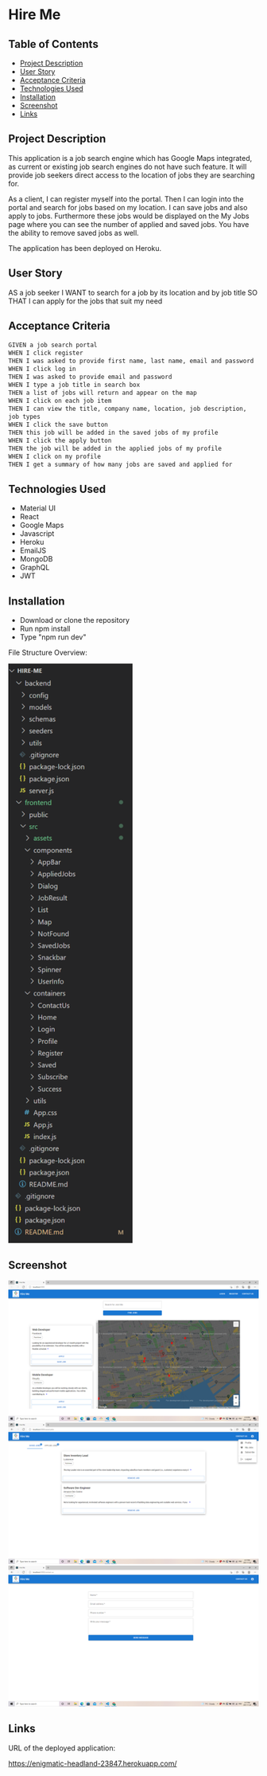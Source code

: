 # Hire Me

## Table of Contents

- [Project Description](#Project-Description)
- [User Story](#User-Story)
- [Acceptance Criteria](#Acceptance-Criteria)
- [Technologies Used](#Technologies-Used)
- [Installation](#Installation)
- [Screenshot](#Screenshot)
- [Links](#Links)

## Project Description

This application is a job search engine which has Google Maps integrated​, as current or existing job search engines do not have such feature. It will provide job seekers direct access to the location of jobs they are searching for​.

As a client, I can register myself into the portal. Then I can login into the portal and search for jobs based on my location. I can save jobs and also apply to jobs. Furthermore these jobs would be displayed on the My Jobs page where you can see the number of applied and saved jobs. You have the ability to remove saved jobs as well.

The application has been deployed on Heroku.

## User Story

AS a job seeker
I WANT to search for a job by its location and by job title
SO THAT I can apply for the jobs that suit my need

## Acceptance Criteria

```
GIVEN a job search portal
WHEN I click register
THEN I was asked to provide first name, last name, email and password
WHEN I click log in
THEN I was asked to provide email and password
WHEN I type a job title in search box
THEN a list of jobs will return and appear on the map
WHEN I click on each job item
THEN I can view the title, company name, location, job description, job types
WHEN I click the save button
THEN this job will be added in the saved jobs of my profile
WHEN I click the apply button
THEN the job will be added in the applied jobs of my profile
WHEN I click on my profile
THEN I get a summary of how many jobs are saved and applied for
```

## Technologies Used

 - Material UI
 - React
 - Google Maps
 - Javascript
 - Heroku
 - EmailJS
 - MongoDB
 - GraphQL
 - JWT

## Installation
- Download or clone the repository 
- Run npm install
- Type "npm run dev"

File Structure Overview:

<img src="./frontend/src/assets/file-structure.png" width="250">

## Screenshot

![HOME](./frontend/src/assets/home.png)
![MYJOBS](./frontend/src/assets/MyJobs.png)
![ContactUs](./frontend/src/assets/ContactUs.png)

## Links

URL of the deployed application: 

https://enigmatic-headland-23847.herokuapp.com/
